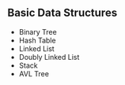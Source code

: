 ## Basic Data Structures

- Binary Tree
- Hash Table
- Linked List
- Doubly Linked List
- Stack
- AVL Tree

